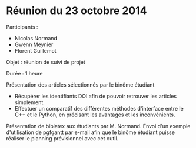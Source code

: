 Réunion du 23 octobre 2014
==========================

Participants :

   * Nicolas Normand
   * Gwenn Meynier
   * Florent Guillemot

Objet : réunion de suivi de projet

Durée : 1 heure

Présentation des articles sélectionnés par le binôme étudiant

   * Récupérer les identifiants DOI afin de pouvoir retrouver les articles simplement.
   * Effectuer un comparatif des différentes méthodes d'interface entre le C++ et le Python, en précisant les avantages et les inconvénients.

Présentation de biblatex aux étudiants par M. Normand.
Envoi d'un exemple d'utilisation de pgfgantt par e-mail afin que le binôme étudiant puisse réaliser le planning prévisionnel avec cet outil.
